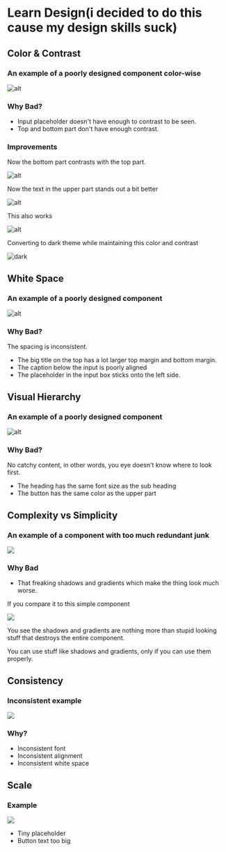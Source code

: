 # Learn Design(i decided to do this cause my design skills suck)

## Color & Contrast

### An example of a poorly designed component color-wise

![alt](assets/images/bad-color.png)

### Why Bad?

- Input placeholder doesn't have enough to contrast to be seen.
- Top and bottom part don't have enough contrast.

### Improvements

Now the bottom part contrasts with the top part.

![alt](assets/images/bad-color1.png)

Now the text in the upper part stands out a bit better

![alt](assets/images/kinda-fine-color.png)

This also works

![alt](assets/images/also-works.png)

Converting to dark theme while maintaining this color and contrast

![dark](assets/images/dark-theme.png)

## White Space

### An example of a poorly designed component

![alt](assets/images/bad-spacing.png)

### Why Bad?

The spacing is inconsistent.

- The big title on the top has a lot larger top margin and bottom margin.
- The caption below the input is poorly aligned
- The placeholder in the input box sticks onto the left side.

## Visual Hierarchy

### An example of a poorly designed component

![alt](assets/images/bad-hierarchy.png)

### Why Bad?

No catchy content, in other words, you eye doesn't know where to look first.

- The heading has the same font size as the sub heading
- The button has the same color as the upper part

## Complexity vs Simplicity

### An example of a component with too much redundant junk

![](./assets/images/junk.png)

### Why Bad

- That freaking shadows and gradients which make the thing look much worse.

If you compare it to this simple component

![](./assets/images/dark-theme)

You see the shadows and gradients are nothing more than stupid looking stuff that destroys the entire component.

You can use stuff like shadows and gradients, only if you can use them properly.

## Consistency

### Inconsistent example

![](assets/images/inconsistency.png)

### Why?

- Inconsistent font
- Inconsistent alignment
- Inconsistent white space

## Scale

### Example

![](./assets/images/bad-scale.png)

- Tiny placeholder
- Button text too big
